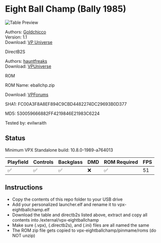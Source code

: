 # Eight Ball Champ (Bally 1985)

![Table Preview](https://vpuniverse.com/screenshots/monthly_2021_06/1098682037_EightballChamp.jpg.43b2d60dc9daf58eff5385e44a9fe723.jpg)

Authors: [Goldchicco](https://vpuniverse.com/profile/23579-goldchicco/)  
Version: 1.1  
Download: [VP Universe](https://vpuniverse.com/files/file/6633-eight-ball-champ-bally-1985/)

DirectB2S

Authors: [hauntfreaks](https://vpuniverse.com/profile/5216-hauntfreaks/)  
Download: [VPUniverse](https://vpuniverse.com/files/file/18483-eight-ball-champ-bally-1985-b2s/)

ROM

ROM Name: eballchp.zip

Download: [VPForums]( https://www.vpforums.org/index.php?app=downloads&showfile=7323)

SHA1: FC00A3F8A8EF894C9CBD4482274DC29693B0D377

MD5:  530059666882FF4219846E21983C6224 

Tested by: evilwraith

## Status 

Minimum VPX Standalone build: 10.8.0-1989-a764013

| Playfield | Controls | Backglass | DMD | ROM Required | FPS | 
|-----------|----------|-----------|-----|--------------|-----|
| :white_check_mark: | :white_check_mark: | :white_check_mark: | :x: | :white_check_mark: | 51 |

## Instructions

- Copy the contents of this repo folder to your USB drive
- Add your personalized launcher.elf and rename it to vpx-eightballchamp.elf
- Download the table and directb2s listed above, extract and copy all contents into /external/vpx-eightballchamp
- Make sure (.vpx), (.directb2s), and (.ini) files are all named the same
- The ROM zip file gets copied to vpx-eightballchamp/pinmame/roms (do NOT unzip)
